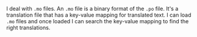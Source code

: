 I deal with `.mo` files. An `.mo` file is a binary format of the `.po` file. It's a translation file that has a key-value mapping for translated text. I can load `.mo` files and once loaded I can search the key-value mapping to find the right translations.